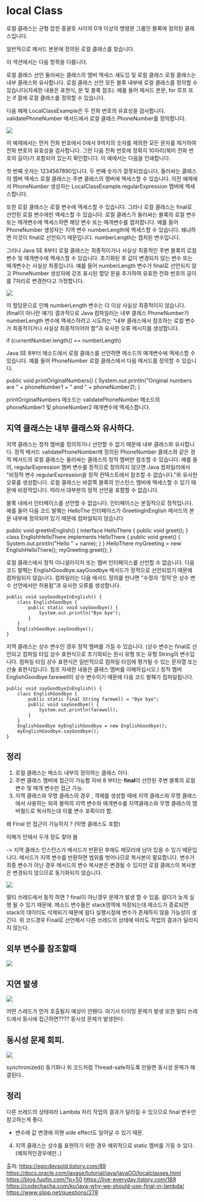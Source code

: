 # local Class

로컬 클래스는 균형 잡힌 중괄호 사이의 0개 이상의 명령문 그룹인 블록에 정의된 클래스입니다.

일반적으로 메서드 본문에 정의된 로컬 클래스를 찾습니다.

이 섹션에서는 다음 항목을 다룹니다.

로컬 클래스 선언
둘러싸는 클래스의 멤버 액세스
섀도잉 및 로컬 클래스
로컬 클래스는 내부 클래스와 유사합니다.
로컬 클래스 선언
모든 블록 내부에 로컬 클래스를 정의할 수 있습니다(자세한 내용은 표현식, 문 및 블록 참조). 예를 들어 메서드 본문, for 루프 또는 if 절에 로컬 클래스를 정의할 수 있습니다.

다음 예제 LocalClassExample은 두 전화 번호의 유효성을 검사합니다. validatePhoneNumber 메서드에서 로컬 클래스 PhoneNumber를 정의합니다.


![](../img/NestedClass/LocalClass.png)


이 예제에서는 먼저 전화 번호에서 0에서 9까지의 숫자를 제외한 모든 문자를 제거하여 전화 번호의 유효성을 검사합니다.
그런 다음 전화 번호에 정확히 10자리(북미 전화 번호의 길이)가 포함되어 있는지 확인합니다. 이 예에서는 다음을 인쇄합니다.

첫 번째 숫자는 1234567890입니다.
두 번째 숫자가 잘못되었습니다.
둘러싸는 클래스의 멤버 액세스
로컬 클래스는 주변 클래스의 멤버에 액세스할 수 있습니다. 
이전 예제에서 PhoneNumber 생성자는 LocalClassExample.regularExpression 멤버에 액세스합니다.

또한 로컬 클래스는 로컬 변수에 액세스할 수 있습니다. 
그러나 로컬 클래스는 final로 선언된 로컬 변수에만 액세스할 수 있습니다. 로컬 클래스가 둘러싸는 블록의 로컬 변수 또는 매개변수에 액세스하면 해당 변수 또는 매개변수를 캡처합니다. 
예를 들어 PhoneNumber 생성자는 지역 변수 numberLength에 액세스할 수 있습니다. 왜냐하면 이것이 final로 선언되기 때문입니다. numberLength는 캡처된 변수입니다.

그러나 Java SE 8부터 로컬 클래스는 최종적이거나 사실상 최종적인 주변 블록의 로컬 변수 및 매개변수에 액세스할 수 있습니다. 
초기화된 후 값이 변경되지 않는 변수 또는 매개변수는 사실상 최종입니다. 
예를 들어 numberLength 변수가 final로 선언되지 않고 PhoneNumber 생성자에 강조 표시된 할당 문을 추가하여 유효한 전화 번호의 길이를 7자리로 변경한다고 가정합니다.


![](../img/NestedClass/LocalClass2.png)

이 할당문으로 인해 numberLength 변수는 더 이상 사실상 최종적이지 않습니다. (final이 아니란 얘기)
결과적으로 Java 컴파일러는 내부 클래스 PhoneNumber가 numberLength 변수에 액세스하려고 시도하는 
"내부 클래스에서 참조하는 로컬 변수가 최종적이거나 사실상 최종적이어야 함"과 유사한 오류 메시지를 생성합니다.




if (currentNumber.length() == numberLength)

Java SE 8부터 메소드에서 로컬 클래스를 선언하면 메소드의 매개변수에 액세스할 수 있습니다. 
예를 들어 PhoneNumber 로컬 클래스에서 다음 메서드를 정의할 수 있습니다.

public void printOriginalNumbers() {
System.out.println("Original numbers are " + phoneNumber1 +
" and " + phoneNumber2);
}


printOriginalNumbers 메소드는 validatePhoneNumber 메소드의 phoneNumber1 및 phoneNumber2 매개변수에 액세스합니다.


##  지역 클래스는 내부 클래스와 유사하다.

지역 클래스는 정적 멤버를 정의하거나 선언할 수 없기 때문에 내부 클래스와 유사합니다. 
정적 메서드 validatePhoneNumber에 정의된 PhoneNumber 클래스와 같은 정적 메서드의 로컬 클래스는 둘러싸는 클래스의 정적 멤버만 참조할 수 있습니다.
예를 들어, regularExpression 멤버 변수를 정적으로 정의하지 않으면 Java 컴파일러에서 "비정적 변수 regularExpression을 정적 컨텍스트에서 참조할 수 없습니다."와 유사한 오류를 생성합니다.
로컬 클래스는 바깥쪽 블록의 인스턴스 멤버에 액세스할 수 있기 때문에 비정적입니다. 따라서 대부분의 정적 선언을 포함할 수 없습니다.

블록 내에서 인터페이스를 선언할 수 없습니다. 
인터페이스는 본질적으로 정적입니다. 
예를 들어 다음 코드 발췌는 HelloThe 인터페이스가 GreetingInEnglish 메서드의 본문 내부에 정의되어 있기 때문에 컴파일되지 않습니다


public void greetInEnglish() {
    interface HelloThere {
    public void greet();
    }
    class EnglishHelloThere implements HelloThere {
    public void greet() {
    System.out.println("Hello " + name);
    }
    }
    HelloThere myGreeting = new EnglishHelloThere();
    myGreeting.greet();
    }



로컬 클래스에서 정적 이니셜라이저 또는 멤버 인터페이스를 선언할 수 없습니다. 
다음 코드 발췌는 EnglishGoodbye.sayGoodbye 메서드가 정적으로 선언되었기 때문에 컴파일되지 않습니다. 
컴파일러는 다음 메서드 정의를 만나면 "수정자 '정적'은 상수 변수 선언에서만 허용됨"과 유사한 오류를 생성합니다.


    public void sayGoodbyeInEnglish() {
        class EnglishGoodbye {
            public static void sayGoodbye() {
                System.out.println("Bye bye");
            }
        }
        EnglishGoodbye.sayGoodbye();
    }

지역 클래스는 상수 변수인 경우 정적 멤버를 가질 수 있습니다.
(상수 변수는 final로 선언되고 컴파일 타임 상수 표현식으로 초기화되는 원시 유형 또는 유형 String의 변수입니다. 컴파일 타임 상수 표현식은 일반적으로 컴파일 타임에 평가될 수 있는 문자열 또는 산술 표현식입니다. 참조 자세한 내용은 클래스 멤버를 이해하십시오.) 
정적 멤버 EnglishGoodbye.farewell이 상수 변수이기 때문에 다음 코드 발췌가 컴파일됩니다.

    public void sayGoodbyeInEnglish() {
        class EnglishGoodbye {
            public static final String farewell = "Bye bye";
            public void sayGoodbye() {
                System.out.println(farewell);
            }
        }
        EnglishGoodbye myEnglishGoodbye = new EnglishGoodbye();
        myEnglishGoodbye.sayGoodbye();
    }

## 정리
1. 로컬 클래스는 메소드 내부의 정의하는 클래스 이다. 
2. 주변 클래스 멤버에 접근이 가능함 자바 8 부터는 **final**이 선언된 주변 블록의 로컬 변수 및 매개 변수만 접근 가능.
3. 지역 클래스와 무명 클래스의 경우 , 객체를 생성할 때에 지역 클래스와 무명 클래스에서 사용하는
   외곽 블럭의 지역 변수와 매개변수를 지역클래스와 무명 클래스의 멤버필드로 복사하는대 이를 변수 포획이라 함.



왜 Final 만 접근이 가능하지 ? (익명 클래스도 포함)

이해가 안돼서 두개 정도 찾아 봄
 
->  지역 클래스 인스턴스가 메서드가 반환된 후에도 메모리에 남아 있을 수 있기 때문입니다. 
    메서드가 지역 변수를 반환하면 범위를 벗어나므로 복사본이 필요합니다. 
    변수가 최종 변수가 아닌 경우 메서드의 변수 복사본은 변경될 수 있지만
    로컬 클래스의 복사본은 변경되지 않으므로 동기화되지 않습니다.

![](../img/NestedClass/LocalClass3.png)

 멀티 쓰레드에서 동작 하면 ? final이 아닌경우 문제가 발생 할 수 있음.
 람다가 늦게 실행 될 수 있기 때문에.
 메소드 변수들은 stack영역에 저장되는데 메소드가 종료되면 stack의 데이터도 삭제되기 때문에 람다 실행시점에 
 변수가 존재하지 않을 가능성이 생긴다.
 위 코드경우 Final로 선언해서 다른 쓰레드의 상태에 따라도 작업의 결과가 달라지지 않는다.

##  외부 변수를 참조할때

![](../img/NestedClass/LocalClass4.png)


## 지연 발생  
![](../img/NestedClass/LocalClass5.png)


어떤 스레드가 먼저 호출될지 예상이 안됀다. 여기서 타이밍 문제가 발생 또한 멀티 쓰레드에서 동시에 접근하면????
동시성 문제가 발생한다.


## 동시성 문제 회피.

![](../img/NestedClass/LocalClass6.png)


synchronized() 동기화나 위 코드처럼 Thread-safe하도록 만들면 동시성 문제가 해결된다..

## 정리

다른 쓰레드의 상태따라 Lambda 처리 작업의 결과가 달라질 수 있으므로 final 변수만 참고하는게 좋다.

+ 변수에 값 변경에 의핸 side effect도 일어날 수 있기 때문.

4. 지역 클래스는 상수를 표현하기 위한 경우 예외적으로 static 멤버를 가질 수 있다. (예외적인경우에만..)





출처: https://epicdevsold.tistory.com/89
     https://docs.oracle.com/javase/tutorial/java/javaOO/localclasses.html
     https://blog.fupfin.com/?p=50
     https://live-everyday.tistory.com/189
     https://codechacha.com/ko/java-why-we-should-use-final-in-lambda/
     https://www.slipp.net/questions/278